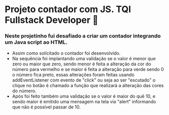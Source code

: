 # Projeto contador com JS. TQI Fullstack Developer :rocket: 

### Neste projetinho fui desafiado a criar um contador integrando um Java script ao HTML.

- Assim como solicitado o contador foi desenvolvido.
- Na sequência foi implantando uma validação se o valor é menor que zero ou maior que zero, sendo menor é feita a alteração da cor do número  para vermelho e se maior é feita a alteração para verde sendo 0 o número fica preto, essas alterações foram feitas usando addEventListener com evento de "click" ou seja ao ser "escutado" o clique no botão é chamado a função que realizará a alteração das cores do número.
- Após foi feito também uma validação se o valor é maior do quê 10, e sendo maior é emitido uma mensagem na tela via "alert" informando que não é possível passar de 10.